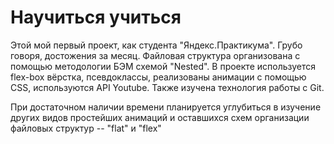 <h1>Научиться учиться</h1>

<p>Этой мой первый проект, как студента "Яндекс.Практикума". Грубо говоря, достожения за месяц.
Файловая структура организована с помощью методологии БЭМ схемой "Nested". В проекте используется flex-box вёрстка, псевдоклассы, реализованы анимации с помощью CSS, используются API Youtube. Также изучена технология работы с Git.</p>

<p>При достаточном наличии времени планируется углубиться в изучение других видов простейших анимаций и оставшихся схем организации файловых структур -- "flat" и "flex"</p>